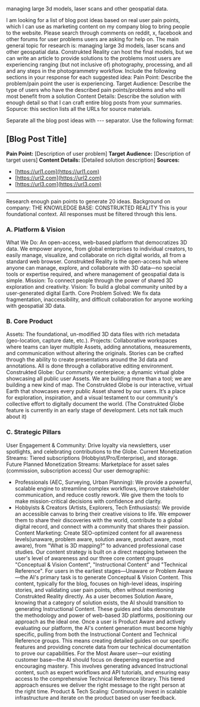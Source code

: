managing large 3d models, laser scans and other geospatial data.

I am looking for a list of blog post ideas based on real user pain points, which I can use as marketing content on my company blog to bring people to the website. 
Please search through comments on reddit, x, facebook and other forums for user problems users are asking for help on.
The main general topic for research is: managing large 3d models, laser scans and other geospatial data.
Construkted Reality can host the final models, but we can write an article to provide solutions to the problems most users are experiencing ranging (but not inclusive of) photography, processing, and all and any steps in the photogrammetry workflow.
Include the following sections in your response for each suggested idea:
Pain Point: Describe the problem/pain point the user is experiencing.
Target Audience: Describe the type of users who have the described pain points/problems and who will most benefit from a solution
Content Details: Describe the solution with enough detail so that I can craft entire blog posts from your summaries.
Sopurce: this section lists all the URLs for source materials.

Separate all the blog post ideas with --- separator.
Use the following format:
## [Blog Post Title]
**Pain Point:** [Description of user problem]
**Target Audience:** [Description of target users]
**Content Details:** [Detailed solution description]
**Sources:**
- [https://url1.com](https://url1.com)
- [https://url2.com](https://url2.com)
- [https://url3.com](https://url3.com)
---
Research enough pain points to generate 20 ideas.
Background on company:
THE KNOWLEDGE BASE: CONSTRUKTED REALITY
This is your foundational context. All responses must be filtered through this lens.
### A. Platform & Vision
What We Do: An open-access, web-based platform that democratizes 3D data. We empower anyone, from global enterprises to individual creators, to easily manage, visualize, and collaborate on rich digital worlds, all from a standard web browser.
Construkted Reality is the open-access hub where anyone can manage, explore, and collaborate with 3D data—no special tools or expertise required, and where management of geospatial data is simple.
Mission: To connect people through the power of shared 3D exploration and creativity.
Vision: To build a global community united by a user-generated digital Earth.
Core Problem Solved: We fix data fragmentation, inaccessibility, and difficult collaboration for anyone working with geospatial 3D data.
### B. Core Product
Assets: The foundational, un-modified 3D data files with rich metadata (geo-location, capture date, etc.).
Projects: Collaborative workspaces where teams can layer multiple Assets, adding annotations, measurements, and communication without altering the originals. Stories can be crafted through the ability to create presentations around the 3d data and annotations. All is done through a collaborative editing environment.
Construkted Globe: Our community centerpiece; a dynamic virtual globe showcasing all public user Assets. We are building more than a tool; we are building a new kind of map. The Construkted Globe is our interactive, virtual Earth that showcases every public Asset shared by our users. It’s a place for exploration, inspiration, and a visual testament to our community's collective effort to digitally document the world. 
(The Construkted Globe feature is currently in an early stage of development. Lets not talk much about it)
### C. Strategic Pillars
User Engagement & Community: Drive loyalty via newsletters, user spotlights, and celebrating contributions to the Globe.
Current Monetization Streams: Tiered subscriptions (Hobbyist/Pro/Enterprise), and storage.
Future Planned Monetization Streams: Marketplace for asset sales (commission, subscription access)
Our user demographic:
- Professionals (AEC, Surveying, Urban Planning): We provide a powerful, scalable engine to streamline complex workflows, improve stakeholder communication, and reduce costly rework. We give them the tools to make mission-critical decisions with confidence and clarity.
- Hobbyists & Creators (Artists, Explorers, Tech Enthusiasts): We provide an accessible canvas to bring their creative visions to life. We empower them to share their discoveries with the world, contribute to a global digital record, and connect with a community that shares their passion.
Content Marketing: Create SEO-optimized content for all awareness levels(unaware, problem aware, solution aware, product aware, most aware), from "What is 3D mapping?" to advanced professional case studies.
Our content strategy is built on a direct mapping between the user's level of awareness and our three core content groups "Conceptual & Vision Content", "Instructional Content" and "Technical Reference". 
For users in the earliest stages—Unaware or Problem Aware—the AI's primary task is to generate Conceptual & Vision Content. This content, typically for the blog, focuses on high-level ideas, inspiring stories, and validating user pain points, often without mentioning Construkted Reality directly. As a user becomes Solution Aware, knowing that a category of solution exists, the AI should transition to generating Instructional Content. These guides and labs demonstrate the methodology and power of web-based 3D platforms, positioning our approach as the ideal one.
Once a user is Product Aware and actively evaluating our platform, the AI's content generation must become highly specific, pulling from both the Instructional Content and Technical Reference groups. This means creating detailed guides on our specific features and providing concrete data from our technical documentation to prove our capabilities. 
For the Most Aware user—our existing customer base—the AI should focus on deepening expertise and encouraging mastery. This involves generating advanced Instructional content, such as expert workflows and API tutorials, and ensuring easy access to the comprehensive Technical Reference library. This tiered approach ensures we deliver the right message to the right person at the right time.
Product & Tech Scaling: Continuously invest in scalable infrastructure and iterate on the product based on user feedback.